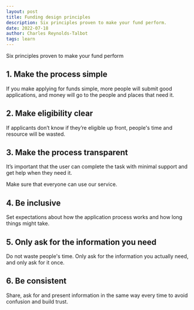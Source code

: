 ```yaml
---
layout: post
title: Funding design principles
description: Six principles proven to make your fund perform.
date: 2022-07-18
author: Charles Reynolds-Talbot
tags: learn
---
```


Six principles proven to make your fund perform

## 1. Make the process simple

If you make applying for funds simple, more people will submit good applications, and money will go to the people and places that need it.

## 2. Make eligibility clear

If applicants don’t know if they’re eligible up front, people's time and resource will be wasted.

## 3. Make the process transparent

It’s important that the user can complete the task with minimal support and get help when they need it.

Make sure that everyone can use our service.

## 4. Be inclusive

Set expectations about how the application process works and how long things might take.

## 5. Only ask for the information you need

Do not waste people's time. Only ask for the information you actually need, and only ask for it once.

## 6. Be consistent

Share, ask for and present information in the same way every time to avoid confusion and build trust.
